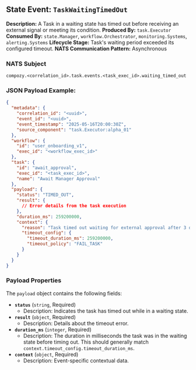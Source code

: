 ## State Event: `TaskWaitingTimedOut`

**Description:** A Task in a waiting state has timed out before receiving an external signal or meeting its condition.
**Produced By:** `task.Executor`
**Consumed By:** `state.Manager`, `workflow.Orchestrator`, `monitoring.Systems`, `alerting.Systems`
**Lifecycle Stage:** Task's waiting period exceeded its configured timeout.
**NATS Communication Pattern:** Asynchronous

### NATS Subject

`compozy.<correlation_id>.task.events.<task_exec_id>.waiting_timed_out`

### JSON Payload Example:

```json
{
  "metadata": {
    "correlation_id": "<uuid>",
    "event_id": "<uuid>",
    "event_timestamp": "2025-05-16T20:00:30Z",
    "source_component": "task.Executor:alpha_01"
  },
  "workflow": {
    "id": "user_onboarding_v1",
    "exec_id": "<workflow_exec_id>"
  },
  "task": {
    "id": "await_approval",
    "exec_id": "<task_exec_id>",
    "name": "Await Manager Approval"
  },
  "payload": {
    "status": "TIMED_OUT",
    "result": {
      // Error details from the task execution
    },
    "duration_ms": 259200000, 
    "context": {
      "reason": "Task timed out waiting for external approval after 3 days.",
      "timeout_config": {
        "timeout_duration_ms": 259200000,
        "timeout_policy": "FAIL_TASK"
      }
    }
  }
}
```

### Payload Properties

The `payload` object contains the following fields:
-   **`status`** (`string`, Required)
    -   Description: Indicates the task has timed out while in a waiting state.
-   **`result`** (`object`, Required)
    -   Description: Details about the timeout error.
-   **`duration_ms`** (`integer`, Required)
    -   Description: The duration in milliseconds the task was in the waiting state before timing out. This should generally match `context.timeout_config.timeout_duration_ms`.
-   **`context`** (`object`, Required)
    -   Description: Event-specific contextual data.
